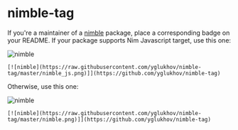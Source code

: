 # nimble-tag

If you're a maintainer of a [nimble](https://github.com/nim-lang/nimble) package, place a corresponding badge on your README.
If your package supports Nim Javascript target, use this one:

![nimble](https://raw.githubusercontent.com/yglukhov/nimble-tag/master/nimble_js.png)

```
[![nimble](https://raw.githubusercontent.com/yglukhov/nimble-tag/master/nimble_js.png)]](https://github.com/yglukhov/nimble-tag)
```

Otherwise, use this one:

![nimble](https://raw.githubusercontent.com/yglukhov/nimble-tag/master/nimble.png)
```
[![nimble](https://raw.githubusercontent.com/yglukhov/nimble-tag/master/nimble.png)]](https://github.com/yglukhov/nimble-tag)
```
